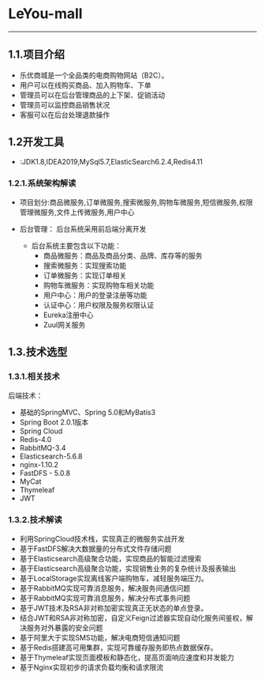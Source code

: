 # LeYou-mall
---
## 1.1.项目介绍

- 乐优商城是一个全品类的电商购物网站（B2C）。
- 用户可以在线购买商品、加入购物车、下单
- 管理员可以在后台管理商品的上下架、促销活动
- 管理员可以监控商品销售状况
- 客服可以在后台处理退款操作

## 1.2开发工具
- :JDK1.8,IDEA2019,MySql5.7,ElasticSearch6.2.4,Redis4.11

### 1.2.1.系统架构解读
- 项目划分:商品微服务,订单微服务,搜索微服务,购物车微服务,短信微服务,权限管理微服务,文件上传微服务,用户中心
- 后台管理： 后台系统采用前后端分离开发

  - 后台系统主要包含以下功能：
    - 商品微服务：商品及商品分类、品牌、库存等的服务
    - 搜索微服务：实现搜索功能
    - 订单微服务：实现订单相关
    - 购物车微服务：实现购物车相关功能
    - 用户中心：用户的登录注册等功能
    - 认证中心：用户权限及服务权限认证
    - Eureka注册中心
    - Zuul网关服务
    
## 1.3.技术选型
### 1.3.1.相关技术
后端技术：

- 基础的SpringMVC、Spring 5.0和MyBatis3
- Spring Boot 2.0.1版本
- Spring Cloud 
- Redis-4.0
- RabbitMQ-3.4
- Elasticsearch-5.6.8
- nginx-1.10.2
- FastDFS - 5.0.8
- MyCat
- Thymeleaf
- JWT

### 1.3.2.技术解读
- 利用SpringCloud技术栈，实现真正的微服务实战开发
- 基于FastDFS解决大数据量的分布式文件存储问题
- 基于Elasticsearch高级聚合功能，实现商品的智能过滤搜索
- 基于Elasticsearch高级聚合功能，实现销售业务的复杂统计及报表输出
- 基于LocalStorage实现离线客户端购物车，减轻服务端压力。
- 基于RabbitMQ实现可靠消息服务，解决服务间通信问题
- 基于RabbitMQ实现可靠消息服务，解决分布式事务问题
- 基于JWT技术及RSA非对称加密实现真正无状态的单点登录。
- 结合JWT和RSA非对称加密，自定义Feign过滤器实现自动化服务间鉴权，解决服务对外暴露的安全问题
- 基于阿里大于实现SMS功能，解决电商短信通知问题
- 基于Redis搭建高可用集群，实现可靠缓存服务即热点数据保存。
- 基于Thymeleaf实现页面模板和静态化，提高页面响应速度和并发能力
- 基于Nginx实现初步的请求负载均衡和请求限流
